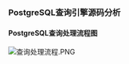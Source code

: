 ###   PostgreSQL查询引擎源码分析 

####    PostgreSQL查询处理流程图

![查询处理流程.PNG](http://www.interdb.jp/pg/img/fig-3-01.png) 